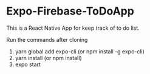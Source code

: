 # Expo-Firebase-ToDoApp

This is a React Native App for keep track of to do list.

Run the commands after cloning

1) yarn global add expo-cli (or npm install -g expo-cli)
2) yarn install (or npm install)
3) expo start



